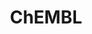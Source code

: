 ---
layout: default
bigquery: https://console.cloud.google.com/bigquery?p=patents-public-data&d=ebi_chembl&page=dataset
citation: '"The ChEMBL database in 2017." Anna Gaulton, Anne Hersey, Michał Nowotka,
  A Patrícia Bento, Jon Chambers, David Mendez, Prudence Mutowo, Francis Atkinson,
  Louisa J Bellis, Elena Cibrián-Uhalte, Mark Davies, Nathan Dedman, Anneli Karlsson,
  María Paula Magariños, John P Overington, George Papadatos, Ines Smit, Andrew R
  Leach Nucleic acids Research (2017) 45 (Database Issue), D945-D954'
contributors: European Bioinformatics Institute
cost: None
description: ChEMBL Data is a manually curated database of small molecules used in
  drug discovery, including information about existing patented drugs.
documentation: 'schema: https://www.ebi.ac.uk/chembl/db_schema


  '
last_edit: Mon, 04 Apr 2022 19:07:30 GMT
location: https://console.cloud.google.com/marketplace/product/google_patents_public_datasets/chembl
maintained_by: EMBL-EBI, an outstation of European Molecular Biology Laboratory
related_publications: '

  ChEMBL: towards direct deposition of bioassay data.


  Mendez D, Gaulton A, Bento AP, Chambers J, De Veij M, Félix E, Magariños MP, Mosquera
  JF, Mutowo P, Nowotka M, Gordillo-Marañón M, Hunter F, Junco L, Mugumbate G, Rodriguez-Lopez
  M, Atkinson F, Bosc N, Radoux CJ, Segura-Cabrera A, Hersey A, Leach AR.


  — Nucleic Acids Res. 2019; 47(D1):D930-D940. doi: 10.1093/nar/gky1075

  '
schema_fields: '[''prod_pat_id'', ''metref_id'', ''src_short_name'', ''ddd_units'',
  ''enzyme_name'', ''tax_id'', ''comp_class_id'', ''therapeutic_flag'', ''aidx'',
  ''active_ingredient'', ''mc_target_type'', ''level4'', ''standard_inchi_key'', ''patent_use_code'',
  ''oral'', ''smarts'', ''usan_substem'', ''db_source'', ''withdrawn_year'', ''pref_name'',
  ''syn_type'', ''mw_freebase'', ''withdrawn_class'', ''organism'', ''natural_product'',
  ''assay_tax_id'', ''uberon_id'', ''nda_type'', ''l3'', ''first_page'', ''l1'', ''assay_subcellular_fraction'',
  ''ref_id'', ''title'', ''updated_by'', ''toid'', ''molecular_mechanism'', ''ref_type'',
  ''go_id'', ''db_version'', ''entity_type'', ''warning_id'', ''sitecomp_id'', ''mec_id'',
  ''value'', ''standard_text_value'', ''cell_id'', ''ddd_id'', ''volume'', ''mol_frac_id'',
  ''clo_id'', ''submission_date'', ''bei'', ''alert_name'', ''irac_code'', ''published_relation'',
  ''published_value'', ''assay_category'', ''parent_id'', ''innovator_company'', ''units'',
  ''relationship'', ''selectivity_comment'', ''tissue_id'', ''country'', ''usan_stem'',
  ''canonical_smiles'', ''source'', ''assay_type'', ''hba_lipinski'', ''creation_date'',
  ''doc_type'', ''source_domain_id'', ''assay_cell_type'', ''cell_source_organism'',
  ''component_type'', ''mc_target_name'', ''molecular_species'', ''publication_number'',
  ''assay_test_type'', ''alert_id'', ''full_mwt'', ''compound_name'', ''sei'', ''subgroup'',
  ''class_type'', ''topical'', ''assay_desc'', ''major_class'', ''doc_id'', ''substrate_record_id'',
  ''co_stem_id'', ''binding_site_comment'', ''aromatic_rings'', ''indref_id'', ''warning_year'',
  ''assay_id'', ''cell_ontology_id'', ''targrel_id'', ''comments'', ''mc_target_accession'',
  ''mc_organism'', ''pathway_key'', ''standard_upper_value'', ''ingredient'', ''dosage_form'',
  ''warning_description'', ''l7'', ''mutation'', ''start_position'', ''pubmed_id'',
  ''chirality'', ''l2'', ''alogp'', ''direct_interaction'', ''atc_code'', ''ro3_pass'',
  ''short_name'', ''black_box_warning'', ''l4'', ''standard_flag'', ''who_name'',
  ''ridx'', ''activity_comment'', ''description'', ''l6'', ''availability_type'',
  ''cpd_str_alert_id'', ''src_assay_id'', ''type'', ''delist_flag'', ''homologue'',
  ''uo_units'', ''num_alerts'', ''target_type'', ''annotation'', ''name'', ''indication_class'',
  ''bao_id'', ''assay_class_id'', ''dosed_ingredient'', ''cx_logd'', ''stem'', ''journal'',
  ''patent_id'', ''activity_id'', ''parameter_value'', ''confidence_score'', ''smid'',
  ''active_molregno'', ''ddd_comment'', ''relationship_type'', ''level3_description'',
  ''protein_class_desc'', ''abstract'', ''warning_type'', ''met_conversion'', ''definition'',
  ''ad_type'', ''strength'', ''res_stem_id'', ''molregno'', ''drug_product_flag'',
  ''site_id'', ''cell_name'', ''comp_go_id'', ''standard_relation'', ''heavy_atoms'',
  ''site_residues'', ''as_id'', ''hrac_class_id'', ''warnref_id'', ''first_approval'',
  ''withdrawn_flag'', ''applicant_full_name'', ''l5'', ''level3'', ''level1'', ''withdrawn_reason'',
  ''parent_type'', ''tid_fixed'', ''product_id'', ''idx'', ''domain_description'',
  ''mesh_id'', ''actsm_id'', ''acd_logd'', ''hrac_code'', ''sequence'', ''qed_weighted'',
  ''relationship_desc'', ''parent_molregno'', ''assay_strain'', ''published_units'',
  ''acd_most_apka'', ''prediction_method'', ''acd_most_bpka'', ''usan_stem_id'', ''mol_irac_id'',
  ''drug_record_id'', ''mol_hrac_id'', ''hbd_lipinski'', ''cl_lincs_id'', ''full_molformula'',
  ''enzyme_tid'', ''component_synonym'', ''structure_type'', ''site_name'', ''domain_name'',
  ''cellosaurus_id'', ''log_id'', ''target_mapping'', ''end_position'', ''alert_set_id'',
  ''num_lipinski_ro5_violations'', ''src_description'', ''mol_atc_id'', ''num_ro5_violations'',
  ''oc_id'', ''first_in_class'', ''cell_source_tax_id'', ''mechanism_comment'', ''updated_on'',
  ''tbl'', ''targcomp_id'', ''standard_inchi'', ''max_phase'', ''lle'', ''compd_id'',
  ''previous_company'', ''stem_class'', ''ddd_admr'', ''usan_year'', ''last_active'',
  ''frac_code'', ''standard_value'', ''domain_type'', ''warning_country'', ''ass_cls_map_id'',
  ''warning_class'', ''last_page'', ''doi'', ''assay_param_id'', ''psa'', ''tid'',
  ''chebi_par_id'', ''level1_description'', ''related_tid'', ''molfile'', ''molsyn_id'',
  ''parameter_type'', ''inorganic_flag'', ''research_stem'', ''patent_expire_date'',
  ''component_id'', ''protein_class_id'', ''met_comment'', ''caloha_id'', ''entity_id'',
  ''hba'', ''frac_class_id'', ''acd_logp'', ''aspect'', ''std_act_id'', ''parent_go_id'',
  ''qudt_units'', ''level4_description'', ''activity_count'', ''usan_stem_definition'',
  ''mechanism_of_action'', ''formulation_id'', ''efo_term'', ''cx_most_apka'', ''curation_comment'',
  ''downgraded'', ''version'', ''protclasssyn_id'', ''ref_url'', ''accession'', ''bao_format'',
  ''drug_substance_flag'', ''protein_class_synonym'', ''assay_tissue'', ''bto_id'',
  ''bao_endpoint'', ''cell_source_tissue'', ''sequence_md5sum'', ''met_id'', ''drugind_id'',
  ''trade_name'', ''status'', ''synonyms'', ''who_extra'', ''le'', ''molecule_type'',
  ''withdrawn_country'', ''priority'', ''label'', ''level2_description'', ''standard_units'',
  ''predbind_id'', ''confidence'', ''l8'', ''pathway_id'', ''helm_notation'', ''compsyn_id'',
  ''stat'', ''rgid'', ''compound_key'', ''curated_by'', ''cx_most_bpka'', ''data_validity_comment'',
  ''irac_class_id'', ''patent_no'', ''ddd_value'', ''max_phase_for_ind'', ''parenteral'',
  ''normal_range_max'', ''authors'', ''efo_id'', ''assay_organism'', ''standard_type'',
  ''src_id'', ''disease_efficacy'', ''route'', ''species_group_flag'', ''chembl_id'',
  ''issue'', ''hbd'', ''relation'', ''action_type'', ''mecref_id'', ''job_id'', ''rtb'',
  ''polymer_flag'', ''class_level'', ''variant_id'', ''src_compound_id'', ''domain_id'',
  ''text_value'', ''set_name'', ''normal_range_min'', ''approval_date'', ''year'',
  ''mw_monoisotopic'', ''result_flag'', ''metabolite_record_id'', ''pchembl_value'',
  ''path'', ''cell_description'', ''level5'', ''cx_logp'', ''target_desc'', ''mesh_heading'',
  ''level2'', ''cidx'', ''ap_id'', ''record_id'', ''isoform'', ''orig_description'',
  ''company'', ''biocomp_id'', ''potential_duplicate'', ''published_type'', ''upper_value'',
  ''mc_tax_id'', ''assay_source'', ''prodrug'']'
shortname: chembl
tags:
- biotechnology
- health
- chemical
- bioinformatics
- medical
terms_of_use: CC BY-SA 3.0
title: ChEMBL
uuid: e232a192-965c-4ec9-904c-155b6dfe56c5
---